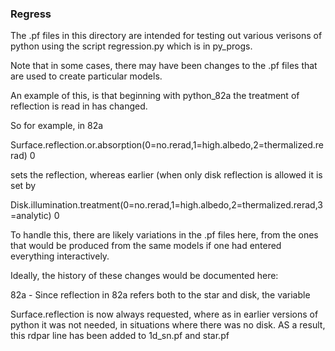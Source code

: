 ### Regress

The .pf files in this directory are intended for testing out
various verisons of python using the script regression.py which 
is in py_progs.  

Note that in some cases, there may have been changes to the .pf
files that are used to create particular models.

An example of this, is that beginning with python_82a the treatment
of reflection is read in has changed.  

So for example, in 82a

Surface.reflection.or.absorption(0=no.rerad,1=high.albedo,2=thermalized.rerad)                    0

sets the reflection, whereas earlier (when only disk reflection is allowed it is set by

Disk.illumination.treatment(0=no.rerad,1=high.albedo,2=thermalized.rerad,3=analytic)   0

To handle this, there are likely variations in the .pf files here, from the ones that would
be produced from the same models if one had entered everything interactively.


Ideally, the history of these changes would be documented here:

82a - Since reflection in 82a refers both to the star and disk, the variable  

Surface.reflection is now always requested, where as in earlier versions of python it was 
not needed, in situations where there was no disk.  AS a result, this rdpar line has been added
to 1d_sn.pf and star.pf


